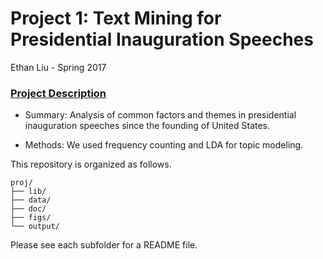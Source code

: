 # Project 1: Text Mining for Presidential Inauguration Speeches
Ethan Liu - Spring 2017
### [Project Description](doc/)

+ Summary:
Analysis of common factors and themes in presidential inauguration speeches since the founding of United States.

+ Methods:
We used frequency counting and LDA for topic modeling.

This repository is organized as follows.
```
proj/
├── lib/
├── data/
├── doc/
├── figs/
└── output/
```

Please see each subfolder for a README file.